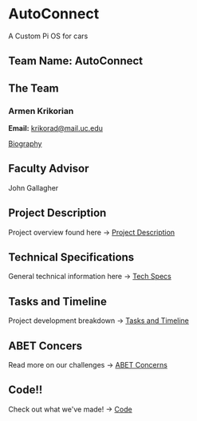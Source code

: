 # AutoConnect
A Custom Pi OS for cars

## Team Name: AutoConnect

## The Team
### Armen Krikorian
**Email:** krikorad@mail.uc.edu

[Biography](https://github.com/teddybear2733/AutoConnect/blob/main/ArmenKrikorian.md)

## Faculty Advisor
John Gallagher

## Project Description
Project overview found here -> [Project Description](https://github.com/teddybear2733/AutoConnect/wiki)

## Technical Specifications
General technical information here -> [Tech Specs](https://github.com/teddybear2733/AutoConnect/wiki)

## Tasks and Timeline
Project development breakdown -> [Tasks and Timeline](https://github.com/teddybear2733/AutoConnect/wiki)

## ABET Concers
Read more on our challenges -> [ABET Concerns](https://github.com/teddybear2733/AutoConnect/wiki)

## Code!!

Check out what we've made! -> [Code]()




